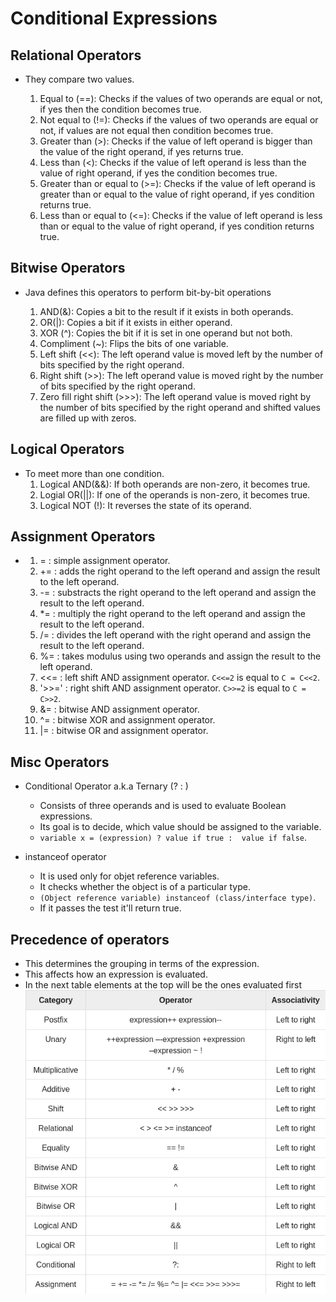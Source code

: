 # Conditional Expressions 
## Relational Operators
* They compare two values.
    
    1. Equal to (==): Checks if the values of two operands are equal or not, if yes then the condition becomes true.
    2. Not equal to (!=): Checks if the values of two operands are equal or not, if values are not equal then condition becomes true.
    3. Greater than (>): Checks if the value of left operand is bigger than the value of the right operand, if yes returns true.
    4. Less than (<): Checks if the value of left operand is less than the value of right operand, if yes the condition becomes true.
    5. Greater than or equal to (>=): Checks if the value of left operand is greater than or equal to the value of right operand, if yes condition returns true.
    6. Less than or equal to (<=): Checks if the value of left operand is less than or equal to the value of right operand, if yes condition returns true.
## Bitwise Operators
* Java defines this operators to perform bit-by-bit operations

    1. AND(&): Copies a bit to the result if it exists in both operands.
    2. OR(|): Copies a bit if it exists in either operand.
    3. XOR (^): Copies the bit if it is set in one operand but not both.
    4. Compliment (~): Flips the bits of one variable.
    5. Left shift (<<): The left operand value is moved left by the number of bits specified by the right operand.
    6. Right shift (>>): The left operand value is moved right by the number of bits specified by the right operand.
    7. Zero fill right shift (>>>): The left operand value is moved right by the number of bits specified by the right operand and shifted values are filled up with zeros.
## Logical Operators
* To meet more than one condition.
    1. Logical AND(&&): If both operands are non-zero, it becomes true.
    2. Logial OR(||): If one of the operands is non-zero, it becomes true.
    3. Logical NOT (!): It reverses the state of its operand.
## Assignment Operators
* 
    1. = : simple assignment operator.
    2. += : adds the right operand to the left operand and assign the result to the left operand.
    3. -= : substracts the right operand to the left operand and assign the result to the left operand.
    4. *= : multiply the right operand to the left operand and assign the result to the left operand.
    5. /= : divides the left operand with the right operand and assign the result to the left operand.
    6. %= : takes modulus using two operands and assign the result to the left operand.
    7. <<= : left shift AND assignment operator.
    `C<<=2` is equal to `C = C<<2`.
    8. '>>=' : right shift AND assignment operator.
    `C>>=2` is equal to `C = C>>2`.
    9. &= : bitwise AND assignment operator.
    10. ^= : bitwise XOR and assignment operator.
    11. |= : bitwise OR and assignment operator.
## Misc Operators
* Conditional Operator a.k.a Ternary (? : )
    
    * Consists of three operands and is used to evaluate Boolean expressions. 
    * Its goal is to decide, which value should be assigned to the variable.
    * `variable x = (expression) ? value if true :  value if false`.
* instanceof operator

    * It is used only for objet reference variables.
    * It checks whether the object is of a particular type.
    * `(Object reference variable) instanceof (class/interface type)`.
    * If it passes the test it'll return true.
## Precedence of operators
* This determines the grouping in terms of the expression.
* This affects how an expression is evaluated.
* In the next table elements at the top will be the ones evaluated first
![operand](operandsHierarchy.png)